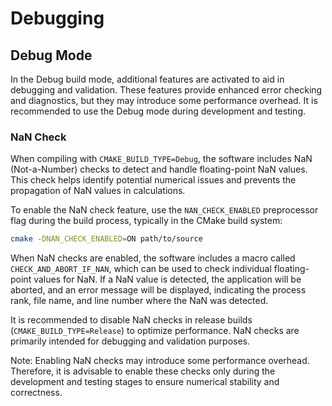 <!--
SPDX-FileCopyrightText: 2025 VTT Technical Research Centre of Finland Ltd
SPDX-License-Identifier: AGPL-3.0-or-later
-->

# Debugging

## Debug Mode

In the Debug build mode, additional features are activated to aid in debugging
and validation. These features provide enhanced error checking and diagnostics,
but they may introduce some performance overhead. It is recommended to use the
Debug mode during development and testing.

### NaN Check

When compiling with `CMAKE_BUILD_TYPE=Debug`, the software includes NaN
(Not-a-Number) checks to detect and handle floating-point NaN values. This check
helps identify potential numerical issues and prevents the propagation of NaN
values in calculations.

To enable the NaN check feature, use the `NAN_CHECK_ENABLED` preprocessor flag
during the build process, typically in the CMake build system:

```bash
cmake -DNAN_CHECK_ENABLED=ON path/to/source
```

When NaN checks are enabled, the software includes a macro called
`CHECK_AND_ABORT_IF_NAN`, which can be used to check individual floating-point
values for NaN. If a NaN value is detected, the application will be aborted, and
an error message will be displayed, indicating the process rank, file name, and
line number where the NaN was detected.

It is recommended to disable NaN checks in release builds
(`CMAKE_BUILD_TYPE=Release`) to optimize performance. NaN checks are primarily
intended for debugging and validation purposes.

Note: Enabling NaN checks may introduce some performance overhead. Therefore, it
is advisable to enable these checks only during the development and testing
stages to ensure numerical stability and correctness.

